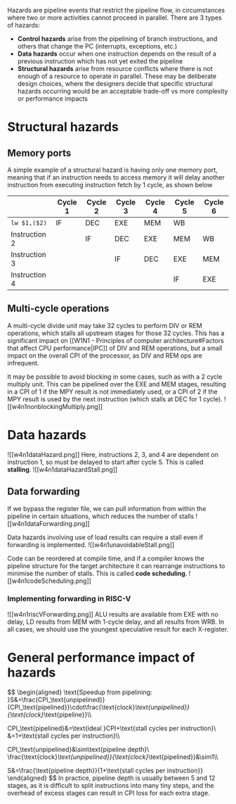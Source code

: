 Hazards are pipeline events that restrict the pipeline flow, in circumstances where two or more activities cannot proceed in parallel. There are 3 types of hazards:
- **Control hazards** arise from the pipelining of branch instructions, and others that change the PC (interrupts, exceptions, etc.)
- **Data hazards** occur when one instruction depends on the result of a previous instruction which has not yet exited the pipeline
- **Structural hazards** arise from resource conflicts where there is not enough of a resource to operate in parallel. These may be deliberate design choices, where the designers decide that specific structural hazards occurring would be an acceptable trade-off vs more complexity or performance impacts
# Structural hazards
## Memory ports
A simple example of a structural hazard is having only one memory port, meaning that if an instruction needs to access memory it will delay another instruction from executing instruction fetch by 1 cycle, as shown below

|               | Cycle 1 | Cycle 2 | Cycle 3 | Cycle 4 | Cycle 5 | Cycle 6 |
| ------------- | ------- | ------- | ------- | ------- | ------- | ------- |
| `lw $1,($2)`  | IF      | DEC     | EXE     | MEM     | WB      |         |
| Instruction 2 |         | IF      | DEC     | EXE     | MEM     | WB      |
| Instruction 3 |         |         | IF      | DEC     | EXE     | MEM     |
| Instruction 4 |         |         |         |         | IF      | EXE     |
## Multi-cycle operations
A multi-cycle divide unit may take 32 cycles to perform DIV or REM operations, which stalls all upstream stages for those 32 cycles. This has a significant impact on [[W1N1 - Principles of computer architecture#Factors that affect CPU performance|IPC]] of DIV and REM operations, but a small impact on the overall CPI of the processor, as DIV and REM ops are infrequent.

It may be possible to avoid blocking in some cases, such as with a 2 cycle multiply unit. This can be pipelined over the EXE and MEM stages, resulting in a CPI of 1 if the MPY result is not immediately used, or a CPI of 2 if the MPY result is used by the next instruction (which stalls at DEC for 1 cycle).
![[w4n1nonblockingMultiply.png]]
# Data hazards
![[w4n1dataHazard.png]]
Here, instructions 2, 3, and 4 are dependent on instruction 1, so must be delayed to start after cycle 5. This is called **stalling**.
![[w4n1dataHazardStall.png]]
## Data forwarding
If we bypass the register file, we can pull information from within the pipeline in certain situations, which reduces the number of stalls
![[w4n1dataForwarding.png]]

Data hazards involving use of load results can require a stall even if forwarding is implemented.
![[w4n1unavoidableStall.png]]

Code can be reordered at compile time, and if a compiler knows the pipeline structure for the target architecture it can rearrange instructions to minimise the number of stalls. This is called **code scheduling**.
![[w4n1codeScheduling.png]]
### Implementing forwarding in RISC-V
![[w4n1riscVForwarding.png]]
ALU results are available from EXE with no delay, LD results from MEM with 1-cycle delay, and all results from WRB. In all cases, we should use the youngest speculative result for each X-register.
# General performance impact of hazards
$$
\begin{aligned}
\text{Speedup from pipelining: }S&=\frac{CPI_\text{unpipelined}}{CPI_\text{pipelined}}\cdot\frac{\text{clock}_\text{unpipelined}}{\text{clock}_\text{pipeline}}\\\\

CPI_\text{pipelined}&=\text{ideal }CPI+\text{stall cycles per instruction}\\
&=1+\text{stall cycles per instruction}\\\\

CPI_\text{unpipelined}&\sim\text{pipeline depth}\\
\frac{\text{clock}_\text{unpipelined}}{\text{clock}_\text{pipelined}}&\sim1\\\\

S&=\frac{\text{pipeline depth}}{1+\text{stall cycles per instruction}}
\end{aligned}
$$
In practice, pipeline depth is usually between 5 and 12 stages, as it is difficult to split instructions into many tiny steps, and the overhead of excess stages can result in CPI loss for each extra stage.